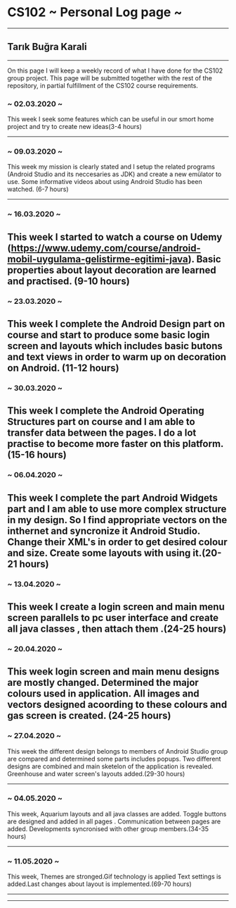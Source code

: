 # CS102 ~ Personal Log page ~
****
## Tarık Buğra Karali 
****

On this page I will keep a weekly record of what I have done for the CS102 group project. This page will be submitted together with the rest of the repository, in partial fulfillment of the CS102 course requirements.

### ~ 02.03.2020 ~
This week I seek some features which can be useful in our smort home project and try to create new ideas(3-4 hours)

---

### ~ 09.03.2020 ~
This week my mission is clearly stated and I setup the related programs (Android Studio and its neccesaries as JDK) and create a new emülator to use. Some informative videos about using Android Studio has been watched. (6-7 hours)

---

### ~ 16.03.2020 ~
This week I started to watch a course on Udemy (https://www.udemy.com/course/android-mobil-uygulama-gelistirme-egitimi-java). Basic properties about layout decoration are learned and practised. (9-10 hours)
---

### ~ 23.03.2020 ~
This week I complete the  Android Design part on course and start to produce some basic login screen and layouts which includes basic butons and text views in order to warm up on decoration on Android. (11-12 hours)
---

### ~ 30.03.2020 ~
This week I complete the  Android Operating Structures part on course and I am able to transfer data between the pages. I do a lot practise to become more faster on this platform. (15-16 hours)
---

### ~ 06.04.2020 ~
This week I complete the part Android Widgets part and I am able to use more complex structure in my design. So I find appropriate vectors on the inthernet and syncronize it Android Studio. Change their XML's in order to get desired colour and size. Create some layouts with using it.(20-21 hours) 
---

### ~ 13.04.2020 ~
This week I create a login screen and main menu screen parallels to pc user interface and create all java classes , then attach them .(24-25 hours) 
---

### ~ 20.04.2020 ~
This week login screen and main menu designs are mostly changed. Determined the major colours used in application. All images and vectors designed acoording to these colours and gas screen is created. (24-25 hours)
---

### ~ 27.04.2020 ~
This week the different design belongs to members of Android Studio group are compared and determined some parts includes popups. Two different designs are combined and main sketelon of the application is revealed. Greenhouse and water screen's layouts added.(29-30 hours)

---

### ~ 04.05.2020 ~
This week, Aquarium layouts and all java classes are added. Toggle buttons are designed and added in all pages . Communication between pages are added. Developments syncronised with other group members.(34-35 hours)

---

### ~ 11.05.2020 ~
This week, Themes are stronged.Gif technology is applied Text settings is added.Last changes about layout is implemented.(69-70 hours)

---

****